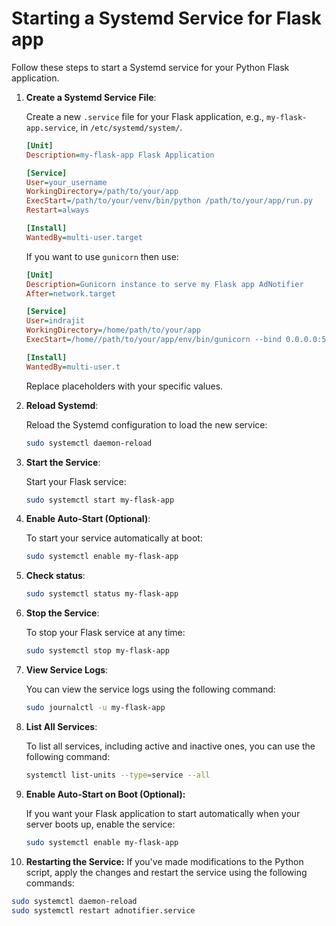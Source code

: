# Starting a Systemd Service for Flask app

Follow these steps to start a Systemd service for your Python Flask application.

1. **Create a Systemd Service File**:
   
   Create a new `.service` file for your Flask application, e.g., `my-flask-app.service`, in `/etc/systemd/system/`.

   ```ini
   [Unit]
   Description=my-flask-app Flask Application

   [Service]
   User=your_username
   WorkingDirectory=/path/to/your/app
   ExecStart=/path/to/your/venv/bin/python /path/to/your/app/run.py
   Restart=always

   [Install]
   WantedBy=multi-user.target
   ```

   If you want to use `gunicorn` then use:
   ```ini
   [Unit]
   Description=Gunicorn instance to serve my Flask app AdNotifier
   After=network.target

   [Service]
   User=indrajit
   WorkingDirectory=/home/path/to/your/app
   ExecStart=/home//path/to/your/app/env/bin/gunicorn --bind 0.0.0.0:5000 run:app

   [Install]
   WantedBy=multi-user.t
   ```

   Replace placeholders with your specific values.

2. **Reload Systemd**:
   
   Reload the Systemd configuration to load the new service:

   ```bash
   sudo systemctl daemon-reload
   ```

3. **Start the Service**:
   
   Start your Flask service:

   ```bash
   sudo systemctl start my-flask-app
   ```

4. **Enable Auto-Start (Optional)**:
   
   To start your service automatically at boot:

   ```bash
   sudo systemctl enable my-flask-app
   ```

5. **Check status**:

   ```bash
   sudo systemctl status my-flask-app
   ```

6. **Stop the Service**:
   
   To stop your Flask service at any time:

   ```bash
   sudo systemctl stop my-flask-app
   ```

7. **View Service Logs**:
   
   You can view the service logs using the following command:

   ```bash
   sudo journalctl -u my-flask-app
   ```
8. **List All Services**:
   
   To list all services, including active and inactive ones, you can use the following command:
   ```bash
   systemctl list-units --type=service --all
   ```
9. **Enable Auto-Start on Boot (Optional):**

   If you want your Flask application to start automatically when your server boots up, enable the service:
   ```bash
   sudo systemctl enable my-flask-app
   ```


10. **Restarting the Service:**
   If you've made modifications to the Python script, apply the changes and restart the service using the following commands:
   ```bash
   sudo systemctl daemon-reload
   sudo systemctl restart adnotifier.service
   ```